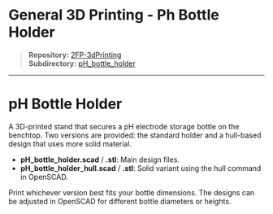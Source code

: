 # General 3D Printing - Ph Bottle Holder

> **Repository:** [2FP-3dPrinting](https://github.com/two-frontiers-project/2FP-3dPrinting)  
> **Subdirectory:** [pH_bottle_holder](https://github.com/two-frontiers-project/2FP-3dPrinting/tree/main/pH_bottle_holder)

---

# pH Bottle Holder

A 3D-printed stand that secures a pH electrode storage bottle on the benchtop. Two versions are provided: the standard holder and a hull-based design that uses more solid material.

- **pH_bottle_holder.scad** / **.stl**: Main design files.
- **pH_bottle_holder_hull.scad** / **.stl**: Solid variant using the hull command in OpenSCAD.

Print whichever version best fits your bottle dimensions. The designs can be adjusted in OpenSCAD for different bottle diameters or heights.
